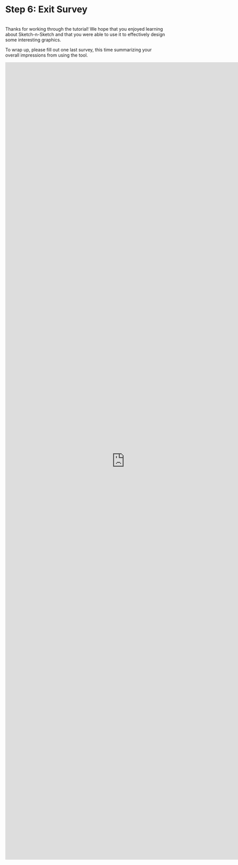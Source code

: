 # Step 6: Exit Survey

<br>
Thanks for working through the tutorial! We hope that you enjoyed learning about
Sketch-n-Sketch and that you were able to use it to effectively design some
interesting graphics.

To wrap up, please fill out one last survey, this time summarizing your overall
impressions from using the tool.

<iframe
   src="https://docs.google.com/a/uchicago.edu/forms/d/1Vd-HU6yujURVAEN1pwNcYWlmrUKXBxCsd-VCXFMBMe8/viewform?embedded=true"
   width="750" height="2500" frameborder="0" marginheight="0" marginwidth="0">Loading...</iframe>

